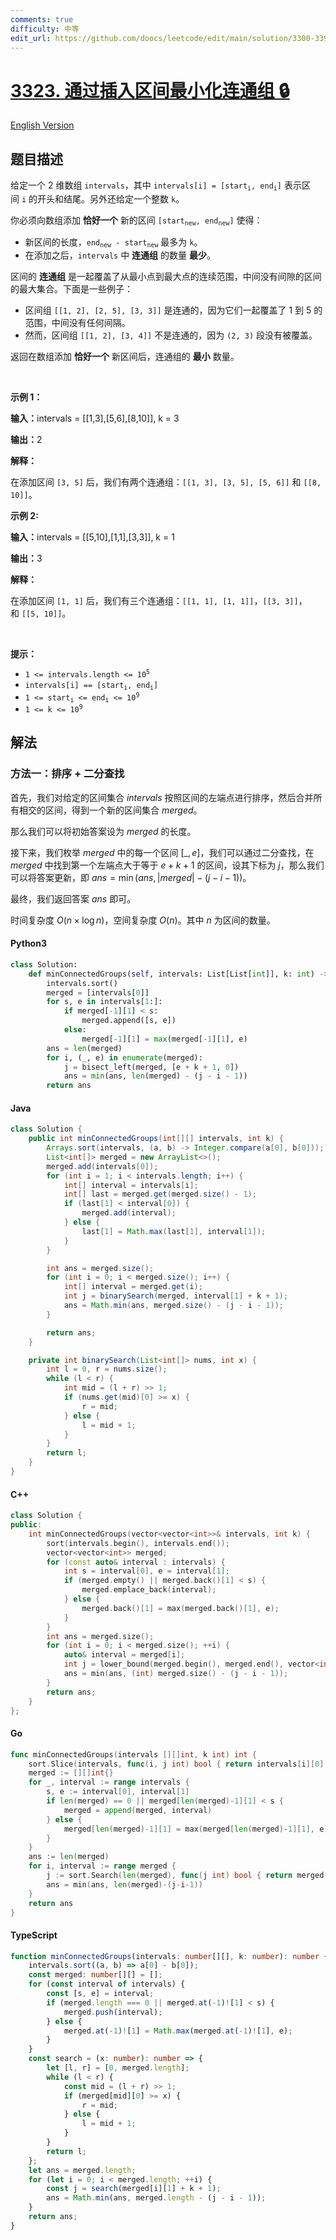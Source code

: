 ```yaml
---
comments: true
difficulty: 中等
edit_url: https://github.com/doocs/leetcode/edit/main/solution/3300-3399/3323.Minimize%20Connected%20Groups%20by%20Inserting%20Interval/README.md
---
```


<!-- problem:start -->

# [3323. 通过插入区间最小化连通组 🔒](https://leetcode.cn/problems/minimize-connected-groups-by-inserting-interval)

[English Version](/solution/3300-3399/3323.Minimize%20Connected%20Groups%20by%20Inserting%20Interval/README_EN.md)

## 题目描述

<!-- description:start -->

<p>给定一个 2 维数组&nbsp;<code>intervals</code>，其中&nbsp;<code>intervals[i] = [start<sub>i</sub>, end<sub>i</sub>]</code>&nbsp;表示区间&nbsp;<code>i</code>&nbsp;的开头和结尾。另外还给定一个整数&nbsp;<code>k</code>。</p>

<p>你必须向数组添加 <strong>恰好一个</strong>&nbsp;新的区间&nbsp;<code>[start<sub>new</sub>, end<sub>new</sub>]</code>&nbsp;使得：</p>

<ul>
	<li>新区间的长度，<code>end<sub>new</sub> - start<sub>new</sub></code>&nbsp;最多为&nbsp;<code>k</code>。</li>
	<li>在添加之后，<code>intervals</code>&nbsp;中 <strong>连通组</strong>&nbsp;的数量 <strong>最少</strong>。</li>
</ul>

<p>区间的 <strong>连通组</strong>&nbsp;是一起覆盖了从最小点到最大点的连续范围，中间没有间隙的区间的最大集合。下面是一些例子：</p>

<ul>
	<li>区间组&nbsp;<code>[[1, 2], [2, 5], [3, 3]]</code>&nbsp;是连通的，因为它们一起覆盖了 1 到 5 的范围，中间没有任何间隔。</li>
	<li>然而，区间组&nbsp;<code>[[1, 2], [3, 4]]</code>&nbsp;不是连通的，因为&nbsp;<code>(2, 3)</code>&nbsp;段没有被覆盖。</li>
</ul>

<p>返回在数组添加 <strong>恰好一个</strong> 新区间后，连通组的 <strong>最小</strong> 数量。</p>

<p>&nbsp;</p>

<p><strong class="example">示例 1：</strong></p>

<div class="example-block">
<p><span class="example-io"><b>输入：</b>intervals = [[1,3],[5,6],[8,10]], k = 3</span></p>

<p><span class="example-io"><b>输出：</b>2</span></p>

<p><strong>解释：</strong></p>

<p>在添加区间&nbsp;<code>[3, 5]</code>&nbsp;后，我们有两个连通组：<code>[[1, 3], [3, 5], [5, 6]]</code> 和&nbsp;<code>[[8, 10]]</code>。</p>
</div>

<p><strong class="example">示例 2:</strong></p>

<div class="example-block">
<p><span class="example-io"><b>输入：</b>intervals = [[5,10],[1,1],[3,3]], k = 1</span></p>

<p><span class="example-io"><b>输出：</b>3</span></p>

<p><strong>解释：</strong></p>

<p>在添加区间&nbsp;<code>[1, 1]</code>&nbsp;后，我们有三个连通组：<code>[[1, 1], [1, 1]]</code>，<code>[[3, 3]]</code>，和&nbsp;<code>[[5, 10]]</code>。</p>
</div>

<p>&nbsp;</p>

<p><strong>提示：</strong></p>

<ul>
	<li><code>1 &lt;= intervals.length &lt;= 10<sup>5</sup></code></li>
	<li><code>intervals[i] == [start<sub>i</sub>, end<sub>i</sub>]</code></li>
	<li><code>1 &lt;= start<sub>i</sub> &lt;= end<sub>i</sub> &lt;= 10<sup>9</sup></code></li>
	<li><code>1 &lt;= k &lt;= 10<sup>9</sup></code></li>
</ul>

<!-- description:end -->

## 解法

<!-- solution:start -->

### 方法一：排序 + 二分查找

首先，我们对给定的区间集合 $\textit{intervals}$ 按照区间的左端点进行排序，然后合并所有相交的区间，得到一个新的区间集合 $\textit{merged}$。

那么我们可以将初始答案设为 $\textit{merged}$ 的长度。

接下来，我们枚举 $\textit{merged}$ 中的每一个区间 $[\_, e]$，我们可以通过二分查找，在 $\textit{merged}$ 中找到第一个左端点大于等于 $e + k + 1$ 的区间，设其下标为 $j$，那么我们可以将答案更新，即 $\textit{ans} = \min(\textit{ans}, |\textit{merged}| - (j - i - 1))$。

最终，我们返回答案 $\textit{ans}$ 即可。

时间复杂度 $O(n \times \log n)$，空间复杂度 $O(n)$。其中 $n$ 为区间的数量。

<!-- tabs:start -->

#### Python3

```python
class Solution:
    def minConnectedGroups(self, intervals: List[List[int]], k: int) -> int:
        intervals.sort()
        merged = [intervals[0]]
        for s, e in intervals[1:]:
            if merged[-1][1] < s:
                merged.append([s, e])
            else:
                merged[-1][1] = max(merged[-1][1], e)
        ans = len(merged)
        for i, (_, e) in enumerate(merged):
            j = bisect_left(merged, [e + k + 1, 0])
            ans = min(ans, len(merged) - (j - i - 1))
        return ans
```

#### Java

```java
class Solution {
    public int minConnectedGroups(int[][] intervals, int k) {
        Arrays.sort(intervals, (a, b) -> Integer.compare(a[0], b[0]));
        List<int[]> merged = new ArrayList<>();
        merged.add(intervals[0]);
        for (int i = 1; i < intervals.length; i++) {
            int[] interval = intervals[i];
            int[] last = merged.get(merged.size() - 1);
            if (last[1] < interval[0]) {
                merged.add(interval);
            } else {
                last[1] = Math.max(last[1], interval[1]);
            }
        }

        int ans = merged.size();
        for (int i = 0; i < merged.size(); i++) {
            int[] interval = merged.get(i);
            int j = binarySearch(merged, interval[1] + k + 1);
            ans = Math.min(ans, merged.size() - (j - i - 1));
        }

        return ans;
    }

    private int binarySearch(List<int[]> nums, int x) {
        int l = 0, r = nums.size();
        while (l < r) {
            int mid = (l + r) >> 1;
            if (nums.get(mid)[0] >= x) {
                r = mid;
            } else {
                l = mid + 1;
            }
        }
        return l;
    }
}
```

#### C++

```cpp
class Solution {
public:
    int minConnectedGroups(vector<vector<int>>& intervals, int k) {
        sort(intervals.begin(), intervals.end());
        vector<vector<int>> merged;
        for (const auto& interval : intervals) {
            int s = interval[0], e = interval[1];
            if (merged.empty() || merged.back()[1] < s) {
                merged.emplace_back(interval);
            } else {
                merged.back()[1] = max(merged.back()[1], e);
            }
        }
        int ans = merged.size();
        for (int i = 0; i < merged.size(); ++i) {
            auto& interval = merged[i];
            int j = lower_bound(merged.begin(), merged.end(), vector<int>{interval[1] + k + 1, 0}) - merged.begin();
            ans = min(ans, (int) merged.size() - (j - i - 1));
        }
        return ans;
    }
};
```

#### Go

```go
func minConnectedGroups(intervals [][]int, k int) int {
	sort.Slice(intervals, func(i, j int) bool { return intervals[i][0] < intervals[j][0] })
	merged := [][]int{}
	for _, interval := range intervals {
		s, e := interval[0], interval[1]
		if len(merged) == 0 || merged[len(merged)-1][1] < s {
			merged = append(merged, interval)
		} else {
			merged[len(merged)-1][1] = max(merged[len(merged)-1][1], e)
		}
	}
	ans := len(merged)
	for i, interval := range merged {
		j := sort.Search(len(merged), func(j int) bool { return merged[j][0] >= interval[1]+k+1 })
		ans = min(ans, len(merged)-(j-i-1))
	}
	return ans
}
```

#### TypeScript

```ts
function minConnectedGroups(intervals: number[][], k: number): number {
    intervals.sort((a, b) => a[0] - b[0]);
    const merged: number[][] = [];
    for (const interval of intervals) {
        const [s, e] = interval;
        if (merged.length === 0 || merged.at(-1)![1] < s) {
            merged.push(interval);
        } else {
            merged.at(-1)![1] = Math.max(merged.at(-1)![1], e);
        }
    }
    const search = (x: number): number => {
        let [l, r] = [0, merged.length];
        while (l < r) {
            const mid = (l + r) >> 1;
            if (merged[mid][0] >= x) {
                r = mid;
            } else {
                l = mid + 1;
            }
        }
        return l;
    };
    let ans = merged.length;
    for (let i = 0; i < merged.length; ++i) {
        const j = search(merged[i][1] + k + 1);
        ans = Math.min(ans, merged.length - (j - i - 1));
    }
    return ans;
}
```

<!-- tabs:end -->

<!-- solution:end -->

<!-- problem:end -->
